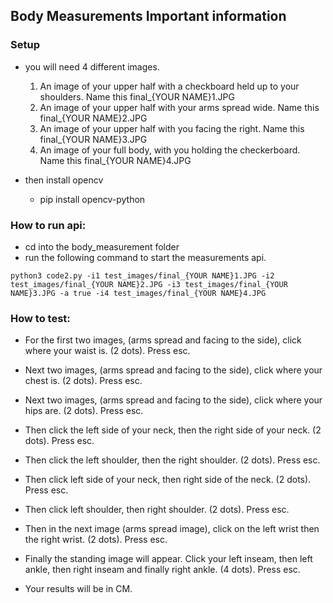 ## Body Measurements Important information

### Setup
- you will need 4 different images.
    1. An image of your upper half with a checkboard held up to your shoulders. Name this final_{YOUR NAME}1.JPG
    2. An image of your upper half with your arms spread wide. Name this final_{YOUR NAME}2.JPG
    3. An image of your upper half with you facing the right. Name this final_{YOUR NAME}3.JPG
    4. An image of your full body, with you holding the checkerboard. Name this final_{YOUR NAME}4.JPG

- then install opencv
    - pip install opencv-python

### How to run api:
- cd into the body_measurement folder
- run the following command to start the measurements api.
```
python3 code2.py -i1 test_images/final_{YOUR NAME}1.JPG -i2 test_images/final_{YOUR NAME}2.JPG -i3 test_images/final_{YOUR NAME}3.JPG -a true -i4 test_images/final_{YOUR NAME}4.JPG
```

### How to test:
- For the first two images, (arms spread and facing to the side), click where your waist is. (2 dots). Press esc.
- Next two images, (arms spread and facing to the side), click where your chest is. (2 dots). Press esc.
- Next two images, (arms spread and facing to the side), click where your hips are. (2 dots). Press esc.

- Then click the left side of your neck, then the right side of your neck. (2 dots). Press esc. 

- Then click the left shoulder, then the right shoulder. (2 dots). Press esc. 

- Then click left side of your neck, then right side of the neck. (2 dots). Press esc. 

- Then click left shoulder, then right shoulder. (2 dots). Press esc. 

- Then in the next image (arms spread image), click on the left wrist then the right wrist. (2 dots). Press esc.

- Finally the standing image will appear. Click your left inseam, then left ankle, then right inseam and finally right ankle. (4 dots). Press esc. 

- Your results will be in CM. 

